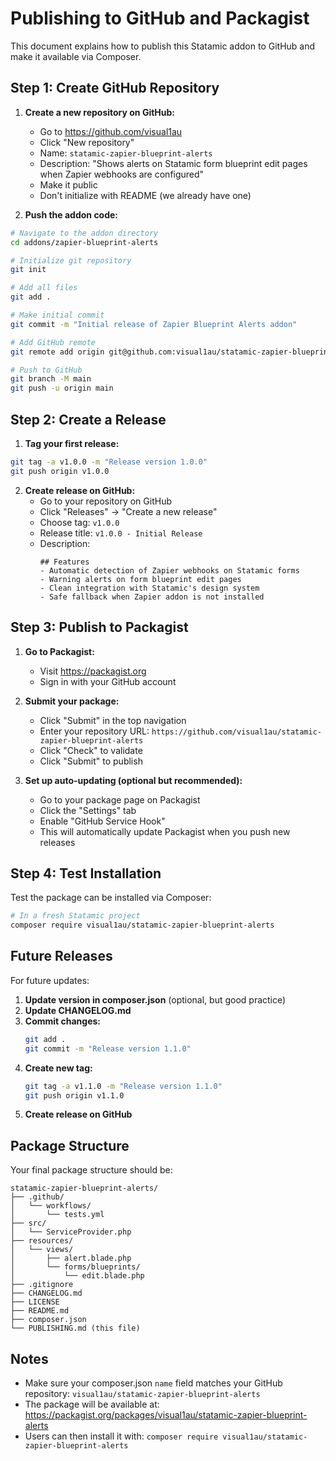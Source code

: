 # Publishing to GitHub and Packagist

This document explains how to publish this Statamic addon to GitHub and make it available via Composer.

## Step 1: Create GitHub Repository

1. **Create a new repository on GitHub:**
   - Go to https://github.com/visual1au
   - Click "New repository"
   - Name: `statamic-zapier-blueprint-alerts`
   - Description: "Shows alerts on Statamic form blueprint edit pages when Zapier webhooks are configured"
   - Make it public
   - Don't initialize with README (we already have one)

2. **Push the addon code:**

```bash
# Navigate to the addon directory
cd addons/zapier-blueprint-alerts

# Initialize git repository
git init

# Add all files
git add .

# Make initial commit
git commit -m "Initial release of Zapier Blueprint Alerts addon"

# Add GitHub remote
git remote add origin git@github.com:visual1au/statamic-zapier-blueprint-alerts.git

# Push to GitHub
git branch -M main
git push -u origin main
```

## Step 2: Create a Release

1. **Tag your first release:**

```bash
git tag -a v1.0.0 -m "Release version 1.0.0"
git push origin v1.0.0
```

2. **Create release on GitHub:**
   - Go to your repository on GitHub
   - Click "Releases" → "Create a new release"
   - Choose tag: `v1.0.0`
   - Release title: `v1.0.0 - Initial Release`
   - Description:
     ```
     ## Features
     - Automatic detection of Zapier webhooks on Statamic forms
     - Warning alerts on form blueprint edit pages
     - Clean integration with Statamic's design system
     - Safe fallback when Zapier addon is not installed
     ```

## Step 3: Publish to Packagist

1. **Go to Packagist:**
   - Visit https://packagist.org
   - Sign in with your GitHub account

2. **Submit your package:**
   - Click "Submit" in the top navigation
   - Enter your repository URL: `https://github.com/visual1au/statamic-zapier-blueprint-alerts`
   - Click "Check" to validate
   - Click "Submit" to publish

3. **Set up auto-updating (optional but recommended):**
   - Go to your package page on Packagist
   - Click the "Settings" tab
   - Enable "GitHub Service Hook"
   - This will automatically update Packagist when you push new releases

## Step 4: Test Installation

Test the package can be installed via Composer:

```bash
# In a fresh Statamic project
composer require visual1au/statamic-zapier-blueprint-alerts
```

## Future Releases

For future updates:

1. **Update version in composer.json** (optional, but good practice)
2. **Update CHANGELOG.md**
3. **Commit changes:**
   ```bash
   git add .
   git commit -m "Release version 1.1.0"
   ```
4. **Create new tag:**
   ```bash
   git tag -a v1.1.0 -m "Release version 1.1.0"
   git push origin v1.1.0
   ```
5. **Create release on GitHub**

## Package Structure

Your final package structure should be:

```
statamic-zapier-blueprint-alerts/
├── .github/
│   └── workflows/
│       └── tests.yml
├── src/
│   └── ServiceProvider.php
├── resources/
│   └── views/
│       ├── alert.blade.php
│       └── forms/blueprints/
│           └── edit.blade.php
├── .gitignore
├── CHANGELOG.md
├── LICENSE
├── README.md
├── composer.json
└── PUBLISHING.md (this file)
```

## Notes

- Make sure your composer.json `name` field matches your GitHub repository: `visual1au/statamic-zapier-blueprint-alerts`
- The package will be available at: https://packagist.org/packages/visual1au/statamic-zapier-blueprint-alerts
- Users can then install it with: `composer require visual1au/statamic-zapier-blueprint-alerts`